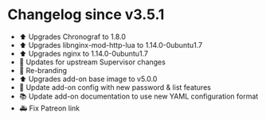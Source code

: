 # Changelog since v3.5.1
- :arrow_up: Upgrades Chronograf to 1.8.0 
- :arrow_up: Upgrades libnginx-mod-http-lua to 1.14.0-0ubuntu1.7 
- :arrow_up: Upgrades nginx to 1.14.0-0ubuntu1.7 
- :hammer: Updates for upstream Supervisor changes 
- :hammer: Re-branding 
- :arrow_up: Upgrades add-on base image to v5.0.0 
- :hammer: Update add-on config with new password & list features 
- :books: Update add-on documentation to use new YAML configuration format 
- :ambulance: Fix Patreon link 

